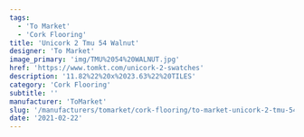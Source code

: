 ```yaml
---
tags:
  - 'To Market'
  - 'Cork Flooring'
title: 'Unicork 2 Tmu 54 Walnut'
designer: 'To Market'
image_primary: 'img/TMU%2054%20WALNUT.jpg'
href: 'https://www.tomkt.com/unicork-2-swatches'
description: '11.82%22%20x%2023.63%22%20TILES'
category: 'Cork Flooring'
subtitle: ''
manufacturer: 'ToMarket'
slug: '/manufacturers/tomarket/cork-flooring/to-market-unicork-2-tmu-54-walnut'
date: '2021-02-22'
---
```

